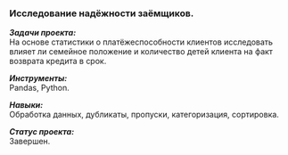 ### Исследование надёжности заёмщиков.

***Задачи проекта:***<br>
На основе статистики о платёжеспособности клиентов исследовать влияет ли семейное положение и количество детей клиента на факт возврата кредита в срок.

***Инструменты:***<br>
Pandas, Python.

***Навыки:***<br>
Обработка данных, дубликаты, пропуски, категоризация, сортировка.

***Статус проекта:*** <br>
Завершен.
